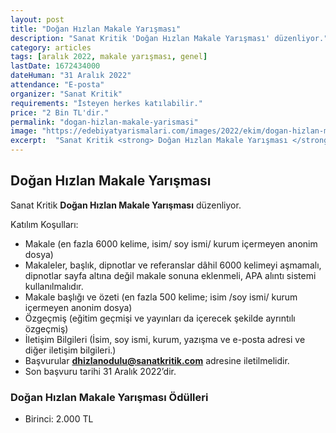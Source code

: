 ```yaml
---
layout: post
title: "Doğan Hızlan Makale Yarışması"
description: "Sanat Kritik 'Doğan Hızlan Makale Yarışması' düzenliyor."
category: articles
tags: [aralık 2022, makale yarışması, genel]
lastDate: 1672434000
dateHuman: "31 Aralık 2022"
attendance: "E-posta"
organizer: "Sanat Kritik"
requirements: "İsteyen herkes katılabilir."
price: "2 Bin TL'dir."
permalink: "dogan-hizlan-makale-yarismasi"
image: "https://edebiyatyarismalari.com/images/2022/ekim/dogan-hizlan-makale-yarismasi.jpg"
excerpt:  "Sanat Kritik <strong> Doğan Hızlan Makale Yarışması </strong> düzenliyor."
---
```


## Doğan Hızlan Makale Yarışması
Sanat Kritik **Doğan Hızlan Makale Yarışması** düzenliyor.  

Katılım Koşulları:
- Makale (en fazla 6000 kelime, isim/ soy ismi/ kurum içermeyen anonim dosya)
- Makaleler, başlık, dipnotlar ve referanslar dâhil 6000 kelimeyi aşmamalı, dipnotlar sayfa altına değil makale sonuna eklenmeli, APA alıntı sistemi kullanılmalıdır.
- Makale başlığı ve özeti (en fazla 500 kelime; isim /soy ismi/ kurum içermeyen anonim dosya)
- Özgeçmiş (eğitim geçmişi ve yayınları da içerecek şekilde ayrıntılı özgeçmiş)
- İletişim Bilgileri (İsim, soy ismi, kurum, yazışma ve e-posta adresi ve diğer iletişim bilgileri.)
- Başvurular **dhizlanodulu@sanatkritik.com** adresine iletilmelidir.
- Son başvuru tarihi 31 Aralık 2022’dir.


### Doğan Hızlan Makale Yarışması Ödülleri
- Birinci: 2.000 TL 